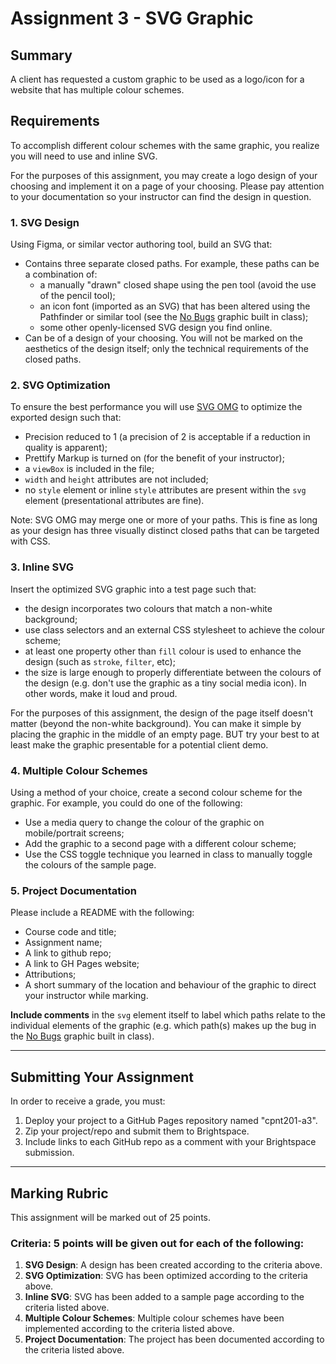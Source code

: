 # Assignment 3 - SVG Graphic
## Summary
A client has requested a custom graphic to be used as a logo/icon for a website that has multiple colour schemes.

## Requirements
To accomplish different colour schemes with the same graphic, you realize you will need to use and inline SVG.

For the purposes of this assignment, you may create a logo design of your choosing and implement it on a page of your choosing. Please pay attention to your documentation so your instructor can find the design in question.

### 1. SVG Design
Using Figma, or similar vector authoring tool, build an SVG that:
- Contains three separate closed paths. For example, these paths can be a combination of:
  - a manually "drawn" closed shape using the pen tool (avoid the use of the pencil tool);
  - an icon font (imported as an SVG) that has been altered using the Pathfinder or similar tool (see the [No Bugs](https://github.com/sait-wbdv/sample-code/blob/master/frontend/svg/no-bugs/images/no-bugs.svg) graphic built in class);
  - some other openly-licensed SVG design you find online.
- Can be of a design of your choosing. You will not be marked on the aesthetics of the design itself; only the technical requirements of the closed paths.

### 2. SVG Optimization
To ensure the best performance you will use [SVG OMG](https://jakearchibald.github.io/svgomg/) to optimize the exported design such that:
- Precision reduced to 1 (a precision of 2 is acceptable if a reduction in quality is apparent);
- Prettify Markup is turned on (for the benefit of your instructor);
- a `viewBox` is included in the file;
- `width` and `height` attributes are not included;
- no `style` element or inline `style` attributes are present within the `svg` element (presentational attributes are fine).

Note: SVG OMG may merge one or more of your paths. This is fine as long as your design has three visually distinct closed paths that can be targeted with CSS.

### 3. Inline SVG 
Insert the optimized SVG graphic into a test page such that:
- the design incorporates two colours that match a non-white background;
- use class selectors and an external CSS stylesheet to achieve the colour scheme;
- at least one property other than `fill` colour is used to enhance the design (such as `stroke`, `filter`, etc);
- the size is large enough to properly differentiate between the colours of the design (e.g. don't use the graphic as a tiny social media icon). In other words, make it loud and proud.

For the purposes of this assignment, the design of the page itself doesn't matter (beyond the non-white background). You can make it simple by placing the graphic in the middle of an empty page. BUT try your best to at least make the graphic presentable for a potential client demo.

### 4. Multiple Colour Schemes
Using a method of your choice, create a second colour scheme for the graphic. For example, you could do one of the following:
- Use a media query to change the colour of the graphic on mobile/portrait screens;
- Add the graphic to a second page with a different colour scheme;
- Use the CSS toggle technique you learned in class to manually toggle the colours of the sample page.

### 5. Project Documentation
Please include a README with the following:
- Course code and title;
- Assignment name;
- A link to github repo;
- A link to GH Pages website;
- Attributions;
- A short summary of the location and behaviour of the graphic to direct your instructor while marking.

**Include comments** in the `svg` element itself to label which paths relate to the individual elements of the graphic (e.g. which path(s) makes up the bug in the [No Bugs](https://github.com/sait-wbdv/sample-code/blob/master/frontend/svg/no-bugs/images/no-bugs.svg) graphic built in class).

---

## Submitting Your Assignment
In order to receive a grade, you must:
1. Deploy your project to a GitHub Pages repository named "cpnt201-a3".
2. Zip your project/repo and submit them to Brightspace.
3. Include links to each GitHub repo as a comment with your Brightspace submission.

---

## Marking Rubric
This assignment will be marked out of 25 points.

### Criteria: 5 points will be given out for each of the following:
1. **SVG Design**: A design has been created according to the criteria above.
2. **SVG Optimization**: SVG has been optimized according to the criteria above. 
3. **Inline SVG**: SVG has been added to a sample page according to the criteria listed above. 
4. **Multiple Colour Schemes**: Multiple colour schemes have been implemented according to the criteria listed above.
5. **Project Documentation**: The project has been documented according to the criteria listed above.

